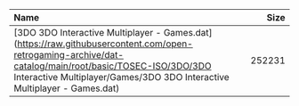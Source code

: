 |Name|Size|
|:---|---:|
|[3DO 3DO Interactive Multiplayer - Games.dat](https://raw.githubusercontent.com/open-retrogaming-archive/dat-catalog/main/root/basic/TOSEC-ISO/3DO/3DO Interactive Multiplayer/Games/3DO 3DO Interactive Multiplayer - Games.dat)|252231|
